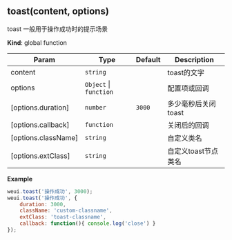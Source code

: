 <a name="toast"></a>

## toast(content, options)
toast 一般用于操作成功时的提示场景

**Kind**: global function  

| Param | Type | Default | Description |
| --- | --- | --- | --- |
| content | <code>string</code> |  | toast的文字 |
| options | <code>Object</code> &#124; <code>function</code> |  | 配置项或回调 |
| [options.duration] | <code>number</code> | <code>3000</code> | 多少毫秒后关闭toast |
| [options.callback] | <code>function</code> |  | 关闭后的回调 |
| [options.className] | <code>string</code> |  | 自定义类名 |
| [options.extClass] | <code>string</code> |  | 自定义toast节点类名 |

**Example**  
```js
weui.toast('操作成功', 3000);
weui.toast('操作成功', {
    duration: 3000,
    className: 'custom-classname',
    extClass: 'toast-classname',
    callback: function(){ console.log('close') }
});
```
